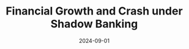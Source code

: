 ---
title: "Financial Growth and Crash under Shadow Banking"
authors:
- admin
- bhaduri
date: "2024-09-01"
doi: "10.1080/09538259.2022.2099667"

# Publication name and optional abbreviated publication name.
publication: "Review of Political Economy, 36:3, 1156–1173"
publication_short: ""

Params:
  link: "https://www.tandfonline.com/doi/full/10.1080/09538259.2022.2099667"

# Publication type.
# Accepts a single type but formatted as a YAML list (for Hugo requirements).
# Enter a publication type from the CSL standard.
publication_types: ["article-journal"]



# links:
# - name: ""
#   url: ""
# url_pdf: http://arxiv.org/pdf/1512.04133v1
# url_code: 'https://github.com/HugoBlox/hugo-blox-builder'
# url_dataset: ''
# url_poster: ''
# url_project: ''
# url_slides: ''
# url_source: ''
# url_video: ''

draft: false
---